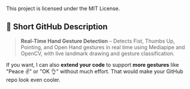 This project is licensed under the MIT License.


## **📢 Short GitHub Description**
> **Real-Time Hand Gesture Detection** – Detects Fist, Thumbs Up, Pointing, and Open Hand gestures in real time using Mediapipe and OpenCV, with live landmark drawing and gesture classification.


If you want, I can also **extend your code** to support **more gestures** like "Peace ✌" or "OK 👌" without much effort. That would make your GitHub repo look even cooler.
